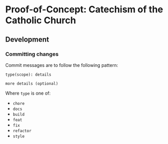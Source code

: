 # Proof-of-Concept: Catechism of the Catholic Church

## Development

### Committing changes

Commit messages are to follow the following pattern:

```
type(scope): details

more details (optional)
```

Where `type` is one of:

- `chore`
- `docs`
- `build`
- `feat`
- `fix`
- `refactor`
- `style`
